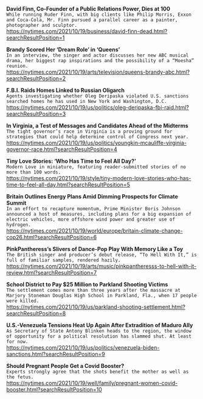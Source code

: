 **David Finn, Co-Founder of a Public Relations Power, Dies at 100**\
`While running Ruder Finn, with big clients like Philip Morris, Exxon and Coca-Cola, Mr. Finn pursued a parallel career as a painter, photographer and sculptor.`\
https://nytimes.com/2021/10/19/business/david-finn-dead.html?searchResultPosition=1

**Brandy Scored Her ‘Dream Role’ in ‘Queens’**\
`In an interview, the singer and actor discusses her new ABC musical drama, her biggest rap inspirations and the possibility of a “Moesha” reunion.`\
https://nytimes.com/2021/10/19/arts/television/queens-brandy-abc.html?searchResultPosition=2

**F.B.I. Raids Homes Linked to Russian Oligarch**\
`Agents investigating whether Oleg Deripaska violated U.S. sanctions searched homes he has used in New York and Washington, D.C.`\
https://nytimes.com/2021/10/19/us/politics/oleg-deripaska-fbi-raid.html?searchResultPosition=3

**In Virginia, a Test of Messages and Candidates Ahead of the Midterms**\
`The tight governor’s race in Virginia is a proving ground for strategies that could help determine control of Congress next year.`\
https://nytimes.com/2021/10/19/us/politics/youngkin-mcauliffe-virginia-governor-race.html?searchResultPosition=4

**Tiny Love Stories: ‘Who Has Time to Feel All Day?’**\
`Modern Love in miniature, featuring reader-submitted stories of no more than 100 words.`\
https://nytimes.com/2021/10/19/style/tiny-modern-love-stories-who-has-time-to-feel-all-day.html?searchResultPosition=5

**Britain Outlines Energy Plans Amid Dimming Prospects for Climate Summit**\
`In an effort to recapture momentum, Prime Minister Boris Johnson  announced a host of measures, including plans for a big expansion of electric vehicles, more offshore wind power and greater use of hydrogen.`\
https://nytimes.com/2021/10/19/world/europe/britain-climate-change-cop26.html?searchResultPosition=6

**PinkPantheress’s Slivers of Dance-Pop Play With Memory Like a Toy**\
`The British singer and producer’s debut release, “To Hell With It,” is full of familiar samples, rendered hazily.`\
https://nytimes.com/2021/10/19/arts/music/pinkpantheresss-to-hell-with-it-review.html?searchResultPosition=7

**School District to Pay $25 Million to Parkland Shooting Victims**\
`The settlement comes more than three years after the massacre at Marjory Stoneman Douglas High School in Parkland, Fla., when 17 people were killed.`\
https://nytimes.com/2021/10/19/us/parkland-shooting-settlement.html?searchResultPosition=8

**U.S.-Venezuela Tensions Heat Up Again After Extradition of Maduro Ally**\
`As Secretary of State Antony Blinken heads to the region, the window of opportunity for a political resolution has slammed shut. At least for now.`\
https://nytimes.com/2021/10/19/us/politics/venezuela-biden-sanctions.html?searchResultPosition=9

**Should Pregnant People Get a Covid Booster?**\
`Experts strongly agree that the shots benefit the mother as well as the fetus.`\
https://nytimes.com/2021/10/19/well/family/pregnant-women-covid-booster.html?searchResultPosition=10

